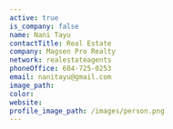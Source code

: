 ```yaml
---
active: true
is_company: false
name: Nani Tayu
contactTitle: Real Estate
company: Magsen Pro Realty
network: realestateagents
phoneOffice: 604-725-0253
email: nanitayu@gmail.com
image_path:
color:
website:
profile_image_path: /images/person.png
---
```



